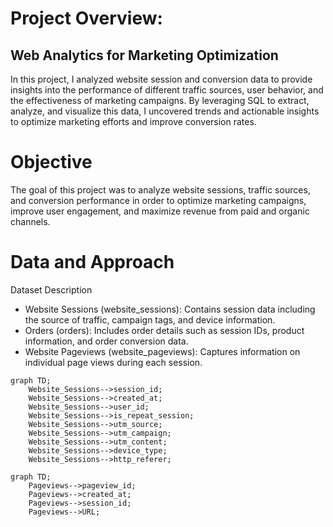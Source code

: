 # Project Overview: 
## Web Analytics for Marketing Optimization
In this project, I analyzed website session and conversion data to provide insights into the performance of different traffic sources, user behavior, and the effectiveness of marketing campaigns. By leveraging SQL to extract, analyze, and visualize this data, I uncovered trends and actionable insights to optimize marketing efforts and improve conversion rates.

# Objective
The goal of this project was to analyze website sessions, traffic sources, and conversion performance in order to optimize marketing campaigns, improve user engagement, and maximize revenue from paid and organic channels.

# Data and Approach
Dataset Description
- Website Sessions (website_sessions): Contains session data including the source of traffic, campaign tags, and device information.
- Orders (orders): Includes order details such as session IDs, product information, and order conversion data.
- Website Pageviews (website_pageviews): Captures information on individual page views during each session.


```mermaid
graph TD;
    Website_Sessions-->session_id;
    Website_Sessions-->created_at;
    Website_Sessions-->user_id;
    Website_Sessions-->is_repeat_session;
    Website_Sessions-->utm_source;
    Website_Sessions-->utm_campaign;
    Website_Sessions-->utm_content;
    Website_Sessions-->device_type;
    Website_Sessions-->http_referer;
```
```mermaid
graph TD;
    Pageviews-->pageview_id;
    Pageviews-->created_at;
    Pageviews-->session_id;
    Pageviews-->URL;
```
